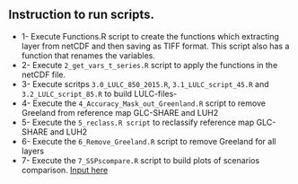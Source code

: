 ## Instruction to run scripts.

- 1- Execute Functions.R script to create the functions which extracting layer from netCDF and then saving as TIFF format. This script also has a function that renames the variables. 
- 2- Execute ``2_get_vars_t_series.R`` script to apply the functions in the netCDF file.
- 3- Execute scritps ``3.0_LULC_850_2015.R``, ``3.1_LULC_script_45.R`` and ``3.2_LULC_script_85.R`` to build LULC-files- 
- 4- Execute the ``4_Accuracy_Mask_out_Greenland.R`` script to remove Greeland from reference map GLC-SHARE and LUH2
- 5- Execute the ``5_reclass.R script`` to reclassify reference map GLC-SHARE and LUH2
- 6- Execute the ``6_Remove_Greeland.R`` script to remove Greeland for all layers
- 7- Execute the ``7_SSPscompare.R`` script to build plots of scenarios comparison. [Input here](https://github.com/Tai-Rocha/LUH2_Data/tree/master/ssp_data_results)
